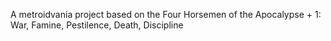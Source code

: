 A metroidvania project based on the Four Horsemen of the Apocalypse + 1: War, Famine, Pestilence, Death, Discipline